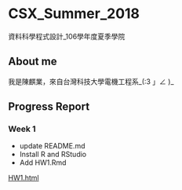 # CSX_Summer_2018
資料科學程式設計_106學年度夏季學院

## About me
我是陳麒業，來自台灣科技大學電機工程系_(:3 」∠ )_

## Progress Report
### Week 1
* update README.md
* Install R and RStudio
* Add HW1.Rmd

[HW1.html](https://gsus4.github.io/CSX_Summer_2018/Week_1/HW1.html)


